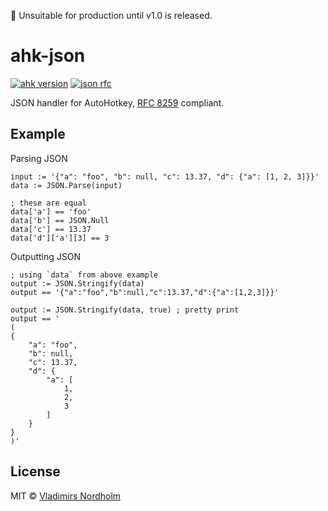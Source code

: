 🛑 Unsuitable for production until v1.0 is released.

# ahk-json
[![ahk version](https://img.shields.io/badge/AHK-2.0--beta.1-428B42)][ahk2.0-beta.1]
[![json rfc](https://img.shields.io/badge/RFC-8259-white)][rfc8259]

JSON handler for AutoHotkey, [RFC 8259][rfc8259] compliant.

## Example

Parsing JSON
```ahk
input := '{"a": "foo", "b": null, "c": 13.37, "d": {"a": [1, 2, 3]}}'
data := JSON.Parse(input)

; these are equal
data['a'] == 'foo'
data['b'] == JSON.Null
data['c'] == 13.37
data['d']['a'][3] == 3
```

Outputting JSON
```ahk
; using `data` from above example
output := JSON.Stringify(data)
output == '{"a":"foo","b":null,"c":13.37,"d":{"a":[1,2,3]}}'

output := JSON.Stringify(data, true) ; pretty print
output == '
(
{
    "a": "foo",
    "b": null,
    "c": 13.37,
    "d": {
        "a": [
            1,
            2,
            3
        ]
    }
}
)'

```

## License
MIT © [Vladimirs Nordholm](https://github.com/vladdeSV)

[ahk2.0-beta.1]: https://www.autohotkey.com/download/2.0/
[rfc8259]: https://datatracker.ietf.org/doc/html/rfc8259 "RFC 2859"
